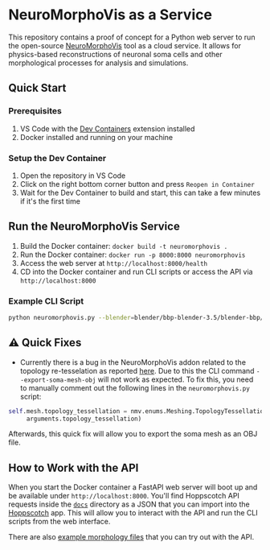 # NeuroMorphoVis as a Service

This repository contains a proof of concept for a Python web server to run the open-source [NeuroMorphoVis](https://github.com/BlueBrain/NeuroMorphoVis) tool as a cloud service. It allows for physics-based reconstructions of neuronal soma cells and other morphological processes for analysis and simulations.

## Quick Start

### Prerequisites

1. VS Code with the [Dev Containers](https://marketplace.visualstudio.com/items?itemName=ms-vscode-remote.remote-containers) extension installed
2. Docker installed and running on your machine

### Setup the Dev Container

1. Open the repository in VS Code
2. Click on the right bottom corner button and press `Reopen in Container`
3. Wait for the Dev Container to build and start, this can take a few minutes if it's the first time

## Run the NeuroMorphoVis Service

1. Build the Docker container: `docker build -t neuromorphovis .`
2. Run the Docker container: `docker run -p 8000:8000 neuromorphovis`
3. Access the web server at `http://localhost:8000/health`
4. CD into the Docker container and run CLI scripts or access the API via `http://localhost:8000`

### Example CLI Script

```bash
python neuromorphovis.py --blender=blender/bbp-blender-3.5/blender-bbp/blender --input=file --morphology-file=files/example-morphology.swc --export-soma-mesh-blend --export-soma-mesh-obj --output-directory=$(pwd)/output
```

## ⚠️ Quick Fixes

- Currently there is a bug in the NeuroMorphoVis addon related to the topology re-tesselation as reported [here](https://github.com/BlueBrain/NeuroMorphoVis/issues/208). Due to this the CLI command `--export-soma-mesh-obj` will not work as expected. To fix this, you need to manually comment out the following lines in the `neuromorphovis.py` script:

```python
self.mesh.topology_tessellation = nmv.enums.Meshing.TopologyTessellation.get_enum(
     arguments.topology_tessellation)
```

Afterwards, this quick fix will allow you to export the soma mesh as an OBJ file.

## How to Work with the API

When you start the Docker container a FastAPI web server will boot up and be available under `http://localhost:8000`. You'll find Hoppscotch API requests inside the [`docs`](/docs/api/api-specs.json) directory as a JSON that you can import into the [Hoppscotch](https://hoppscotch.io) app. This will allow you to interact with the API and run the CLI scripts from the web interface.

There are also [example morphology files](/docs/example/example-file.swc) that you can try out with the API.
